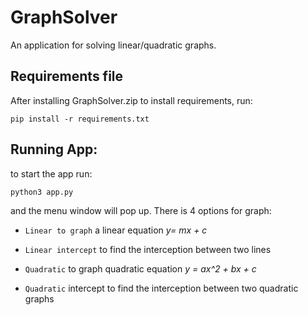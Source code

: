# GraphSolver
An application for solving linear/quadratic graphs.
## Requirements file
After installing GraphSolver.zip to install requirements, run:

`pip install -r requirements.txt`

## Running App:
to start the app run: 

`python3 app.py`

and the menu window will pop up.
There is 4 options for graph:

* `Linear to graph` a linear equation *y= mx + c*


* `Linear intercept` to find the interception between two lines 


* `Quadratic` to graph quadratic equation *y = ax^2 + bx + c*


* `Quadratic` intercept to find the interception between two quadratic graphs
